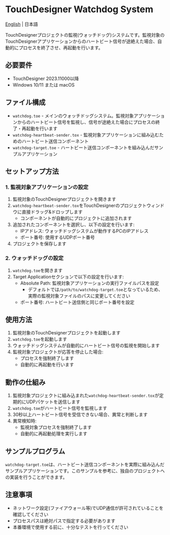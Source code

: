 # TouchDesigner Watchdog System

[English](README.md) | 日本語

TouchDesignerプロジェクトの監視(ウォッチドッグ)システムです。監視対象のTouchDesignerアプリケーションからのハートビート信号が途絶えた場合、自動的にプロセスを終了させ、再起動を行います。

## 必要要件

- TouchDesigner 2023.11000以降
- Windows 10/11 または macOS

## ファイル構成

- `watchdog.toe` - メインのウォッチドッグシステム。監視対象アプリケーションからのハートビート信号を監視し、信号が途絶えた場合にプロセスの終了・再起動を行います
- `watchdog-heartbeat-sender.tox` - 監視対象アプリケーションに組み込むためのハートビート送信コンポーネント
- `watchdog-target.toe` - ハートビート送信コンポーネントを組み込んだサンプルアプリケーション

## セットアップ方法

### 1. 監視対象アプリケーションの設定

1. 監視対象のTouchDesignerプロジェクトを開きます
2. `watchdog-heartbeat-sender.tox`をTouchDesignerのプロジェクトウィンドウに直接ドラッグ&ドロップします
   - コンポーネントが自動的にプロジェクトに追加されます
3. 追加されたコンポーネントを選択し、以下の設定を行います:
   - IPアドレス: ウォッチドッグシステムが動作するPCのIPアドレス
   - ポート番号: 使用するUDPポート番号
4. プロジェクトを保存します

### 2. ウォッチドッグの設定

1. `watchdog.toe`を開きます
2. Target Applicationセクションで以下の設定を行います:
   - Absolute Path: 監視対象アプリケーションの実行ファイルパスを設定
     - デフォルトでは`/path/to/watchdog-target.toe`となっているため、実際の監視対象ファイルのパスに変更してください
   - ポート番号: ハートビート送信側と同じポート番号を設定

## 使用方法

1. 監視対象のTouchDesignerプロジェクトを起動します
2. `watchdog.toe`を起動します
3. ウォッチドッグシステムが自動的にハートビート信号の監視を開始します
4. 監視対象プロジェクトが応答を停止した場合:
   - プロセスを強制終了します
   - 自動的に再起動を行います

## 動作の仕組み

1. 監視対象プロジェクトに組み込まれた`watchdog-heartbeat-sender.tox`が定期的にUDPパケットを送信します
2. `watchdog.toe`がハートビート信号を監視します
3. 30秒以上ハートビート信号を受信できない場合、異常と判断します
4. 異常検知時:
   - 監視対象プロセスを強制終了します
   - 自動的に再起動処理を実行します

## サンプルプログラム

`watchdog-target.toe`は、ハートビート送信コンポーネントを実際に組み込んだサンプルアプリケーションです。このサンプルを参考に、独自のプロジェクトへの実装を行うことができます。

## 注意事項

- ネットワーク設定(ファイアウォール等)でUDP通信が許可されていることを確認してください
- プロセスパスは絶対パスで指定する必要があります
- 本番環境で使用する前に、十分なテストを行ってください
